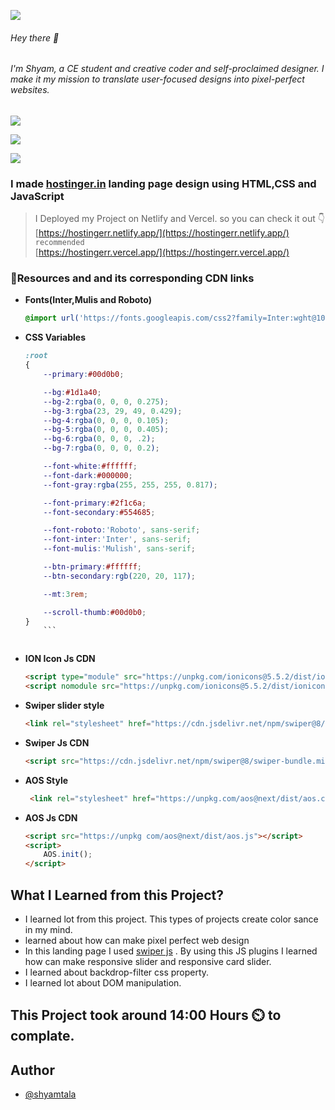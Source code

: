 ![](./screenshots/sj.png)

###### Hey there 👋
###### I'm Shyam, a CE student and creative coder and self-proclaimed designer. I make it my mission to translate user-focused designs into pixel-perfect websites.

![](./screenshots/1.png)

![](./screenshots/2.png)

![](./screenshots/3.png)


### I made [hostinger.in](https://hostinger.in) landing page design using HTML,CSS and JavaScript

>I Deployed my Project on Netlify and Vercel. so you can check it out 👇
<br> [https://hostingerr.netlify.app/](https://hostingerr.netlify.app/) `recommended`
<br> [https://hostingerr.vercel.app/](https://hostingerr.vercel.app/)

### 📌Resources and and its corresponding CDN links
- <b>Fonts(Inter,Mulis and Roboto)</b>
    ```css
    @import url('https://fonts.googleapis.com/css2?family=Inter:wght@100;200;300;400;500;600;700&family=Mulish:wght@200;300;400;500;600;700;800;900&family=Roboto:wght@100;300;400;500;700&display=swap');
    ```
 - <b>CSS Variables</b>
    ```css
    :root
    {
        --primary:#00d0b0;

        --bg:#1d1a40;
        --bg-2:rgba(0, 0, 0, 0.275);
        --bg-3:rgba(23, 29, 49, 0.429);
        --bg-4:rgba(0, 0, 0, 0.105);
        --bg-5:rgba(0, 0, 0, 0.405);
        --bg-6:rgba(0, 0, 0, .2);
        --bg-7:rgba(0, 0, 0, 0.2);

        --font-white:#ffffff;
        --font-dark:#000000;
        --font-gray:rgba(255, 255, 255, 0.817);

        --font-primary:#2f1c6a;
        --font-secondary:#554685;

        --font-roboto:'Roboto', sans-serif;
        --font-inter:'Inter', sans-serif;
        --font-mulis:'Mulish', sans-serif;

        --btn-primary:#ffffff;
        --btn-secondary:rgb(220, 20, 117);

        --mt:3rem;

        --scroll-thumb:#00d0b0;
    }
        ```



- <b>ION Icon Js CDN</b>
    ```html
    <script type="module" src="https://unpkg.com/ionicons@5.5.2/dist/ionicons/ionicons.esm.js"></script>
    <script nomodule src="https://unpkg.com/ionicons@5.5.2/dist/ionicons/ionicons.js"></script>
    ```

- <b>Swiper slider style</b>
    ```html
    <link rel="stylesheet" href="https://cdn.jsdelivr.net/npm/swiper@8/swiper-bundle.min.css" />
    ```
- <b>Swiper Js CDN</b>
    ```html
    <script src="https://cdn.jsdelivr.net/npm/swiper@8/swiper-bundle.min.js"></script>
    ```
- <b>AOS Style</b>
    ```html
     <link rel="stylesheet" href="https://unpkg.com/aos@next/dist/aos.css" />
    ```
- <b>AOS Js CDN</b>
    ```html
    <script src="https://unpkg com/aos@next/dist/aos.js"></script>
    <script>
        AOS.init();
    </script>

    ```

## What I Learned from this Project?

- I learned lot from this project. This types of projects create color sance in my mind.
- learned about how can make pixel perfect web design 
- In this landing page I used [swiper js](https://swiperjs.com/) . By using this JS plugins I learned how can make responsive slider and responsive card slider.
- I learned about backdrop-filter css property.
- I learned lot about DOM manipulation. 


## This Project took around 14:00 Hours ⏲️ to complate.

## Author

- [@shyamtala](https://github.com/shyamtala003)